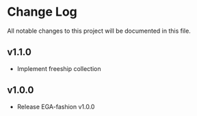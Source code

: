 # Change Log

All notable changes to this project will be documented in this file.

## v1.1.0

- Implement freeship collection

## v1.0.0

- Release EGA-fashion v1.0.0